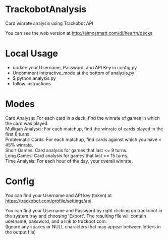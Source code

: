 # TrackobotAnalysis
Card winrate analysis using Trackobot API

You can see the web version at http://almostmatt.com/dj/hearth/decks

# Local Usage
* update your Username, Password, and API Key in config.py
* Uncomment interactive_mode at the bottom of analysis.py
* $ python analysis.py
* follow instructions

# Modes
Card Analysis: For each card in a deck, find the winrate of games in which the card was played.  
Mulligan Analysis: For each matchup, find the winrate of cards played in the first 6 turns.  
Problematic Cards: For each matchup, find cards against which you have < 45% winrate.  
Short Games: Card analysis for games that last <= 9 turns.  
Long Games: Card analysis for games that last >= 15 turns.  
Time Analysis: For each hour of the day, your overall winrate.

# Config
You can find your Username and API key (token) at https://trackobot.com/profile/settings/api

You can find your Username and Password by right clicking on trackobot in the system tray and choosing 'Export'. The resulting file will contain username, password, and a link to trackbot.com.  
(Ignore any spaces or NULL characters that may appear between letters in the output file)
